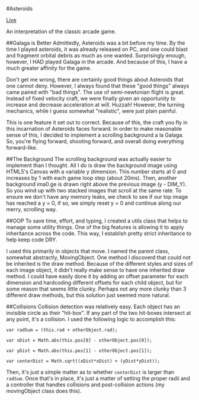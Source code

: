 #Asteroids

[Live](http://itsjustdanger.github.io/asteroids)

An interpretation of the classic arcade game.

##Galaga is Better
Admittedly, Asteroids was a bit before my time. By the time I played asteroids, it was already released on PC, and one could blast and fragment orbital debris as much as one wanted. Surprisingly enough, however, I HAD played Galaga in the arcade. And because of this, I have a much greater affinity for the game.

Don't get me wrong, there are certainly good things about Asteroids that one cannot deny. However, I always found that these "good things" always came paired with "bad things". The use of semi-newtonian flight is great. Instead of fixed velocity craft, we were finally given an opportunity to increase and decrease acceleration at will. Huzzah! However, the turning mechanics, while I guess somewhat "realistic", were just plain painful.

This is one feature it set out to correct. Because of this, the craft you fly in this incarnation of Asteroids faces forward. In order to make reasonable sense of this, I decided to implement a scrolling background a la Galaga. So, you're flying forward, shooting forward, and overall doing everything forward-like.

##The Background
The scrolling background was actually easier to implement than I thought. All I do is draw the background image using HTML5's Canvas with a variable y dimension. This number starts at 0 and increases by 1 with each game loop step (about 20ms). Then, another background ima0.ge is drawn right above the previous image (y - DIM_Y). So you wind up with two stacked images that scroll at the same rate. To ensure we don't have any memory leaks, we check to see if our top image has reached  a y = 0, if so, we simply reset y = 0 and continue along our merry, scrolling way.

##OOP
To save time, effort, and typing, I created a utils class that helps to manage some utility things. One of the big features is allowing it to apply inheritance across the code. This way, I establish pretty strict inheritance to help keep code DRY.

I used this primarily in objects that move. I named the parent class, somewhat abstractly, MovingObject. One method I discoverd that could not be inherited is the draw method. Because of the different styles and sizes of each image object, it didn't really make sense to have one inherited draw method. I could have easily done it by adding an offset parameter for each dimension and hardcoding different offsets for each child object, but for some reason that seems little clunky. Perhaps not any more clunky than 3 different draw methods, but this solution just seemed more natural.

##Collisions
Collision detection was relatively easy. Each object has an invisible circle as their "hit-box". If any part of the two hit-boxes intersect at any point, it's a collision. I used the following logic to accomplish this:

```var radSum = (this.rad + otherObject.rad);```

```var xDist = Math.abs(this.pos[0] - otherObject.pos[0]);```

```var yDist = Math.abs(this.pos[1] - otherObject.pos[1]);```


```var centerDist = Math.sqrt((xDist*xDist) + (yDist*yDist));```

Then, it's just a simple matter as to whether ```centerDist``` is larger than ```radSum```. Once that's in place, it's just a matter of setting the proper radii and a controller that handles collisions and post-collision actions (my movingObject class does this).
